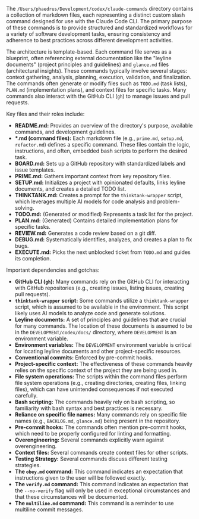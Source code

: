 The `/Users/phaedrus/Development/codex/claude-commands` directory contains a collection of markdown files, each representing a distinct custom slash command designed for use with the Claude Code CLI. The primary purpose of these commands is to provide structured and standardized workflows for a variety of software development tasks, ensuring consistency and adherence to best practices across different development activities.

The architecture is template-based. Each command file serves as a blueprint, often referencing external documentation like the "leyline documents" (project principles and guidelines) and `glance.md` files (architectural insights). These commands typically involve several stages: context gathering, analysis, planning, execution, validation, and finalization. The commands often generate or modify files such as `TODO.md` (task lists), `PLAN.md` (implementation plans), and context files for specific tasks. Many commands also interact with the GitHub CLI (`gh`) to manage issues and pull requests.

Key files and their roles include:

*   **README.md:** Provides an overview of the directory's purpose, available commands, and development guidelines.
*   **\*.md (command files):** Each markdown file (e.g., `prime.md`, `setup.md`, `refactor.md`) defines a specific command. These files contain the logic, instructions, and often, embedded bash scripts to perform the desired task.
*   **BOARD.md:** Sets up a GitHub repository with standardized labels and issue templates.
*   **PRIME.md:** Gathers important context from key repository files.
*   **SETUP.md:** Initializes a project with opinionated defaults, links leyline documents, and creates a detailed TODO list.
*   **THINKTANK.md:** Creates a prompt for the `thinktank-wrapper` script, which leverages multiple AI models for code analysis and problem-solving.
*   **TODO.md:** (Generated or modified) Represents a task list for the project.
*   **PLAN.md:** (Generated) Contains detailed implementation plans for specific tasks.
*   **REVIEW.md:** Generates a code review based on a git diff.
*   **DEBUG.md:** Systematically identifies, analyzes, and creates a plan to fix bugs.
*   **EXECUTE.md:** Picks the next unblocked ticket from `TODO.md` and guides its completion.

Important dependencies and gotchas:

*   **GitHub CLI (`gh`):** Many commands rely on the GitHub CLI for interacting with GitHub repositories (e.g., creating issues, listing issues, creating pull requests).
*   **`thinktank-wrapper` script:** Some commands utilize a `thinktank-wrapper` script, which is assumed to be available in the environment. This script likely uses AI models to analyze code and generate solutions.
*   **Leyline documents:** A set of principles and guidelines that are crucial for many commands. The location of these documents is assumed to be in the `DEVELOPMENT/codex/docs/` directory, where `DEVELOPMENT` is an environment variable.
*   **Environment variables:** The `DEVELOPMENT` environment variable is critical for locating leyline documents and other project-specific resources.
*   **Conventional commits:** Enforced by pre-commit hooks.
*   **Project-specific context:** The effectiveness of these commands heavily relies on the specific context of the project they are being used in.
*   **File system operations:** The scripts within the command files perform file system operations (e.g., creating directories, creating files, linking files), which can have unintended consequences if not executed carefully.
*   **Bash scripting:** The commands heavily rely on bash scripting, so familiarity with bash syntax and best practices is necessary.
*   **Reliance on specific file names:** Many commands rely on specific file names (e.g., `BACKLOG.md`, `glance.md`) being present in the repository.
*   **Pre-commit hooks:** The commands often mention pre-commit hooks, which need to be properly configured for linting and formatting.
*   **Overengineering:** Several commands explicitly warn against overengineering.
*   **Context files:** Several commands create context files for other scripts.
*   **Testing Strategy:** Several commands discuss different testing strategies.
*   **The `obey.md` command:** This command indicates an expectation that instructions given to the user will be followed exactly.
*   **The `verify.md` command:** This command indicates an expectation that the `--no-verify` flag will only be used in exceptional circumstances and that these circumstances will be documented.
*   **The `multiline.md` command:** This command is a reminder to use multiline commit messages.
